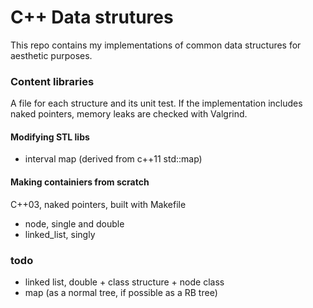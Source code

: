 # C++ Data strutures #


This repo contains my implementations of common data structures for aesthetic purposes. 

### Content libraries ###
A file for each structure and its unit test. 
If the implementation includes naked pointers, memory leaks are checked with Valgrind. 

#### Modifying STL libs ####
* interval map (derived from c++11 std::map)

#### Making containiers from scratch  ####
C++03, naked pointers, built with Makefile

* node, single and double 
* linked_list, singly

### todo ###
* linked list, double + class structure + node class 
* map (as a normal tree, if possible as a RB tree)
